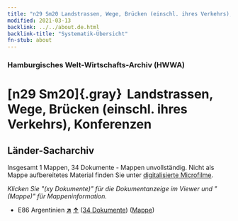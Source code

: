```yaml
---
title: "n29 Sm20 Landstrassen, Wege, Brücken (einschl. ihres Verkehrs), Konferenzen"
modified: 2021-03-13
backlink: ../../about.de.html
backlink-title: "Systematik-Übersicht"
fn-stub: about
---
```


### Hamburgisches Welt-Wirtschafts-Archiv (HWWA)

# [n29 Sm20]{.gray}&#8201; Landstrassen, Wege, Brücken (einschl. ihres Verkehrs), Konferenzen&#160; 







## Länder-Sacharchiv




Insgesamt 1 Mappen, 34 Dokumente - Mappen unvollständig.
Nicht als Mappe aufbereitetes Material finden Sie unter [digitalisierte Microfilme](/film/h1_sh.de.html).

_Klicken Sie "(xy Dokumente)" für die Dokumentanzeige im Viewer und "(Mappe)" für Mappeninformation._



- E86 Argentinien [**&nearr;**](../../../geo/i/141692/about.de.html "Argentinien (alle Mappen)") [**&uarr;**](../../../geo/about.de.html#E86 "Ländersystematik") (<a href="https://pm20.zbw.eu/iiifview/folder/sh/141692,215917" title="über: Argentinien : Landstrassen, Wege, Brücken (einschl. ihres Verkehrs), Konferenzen" target="_blank">34 Dokumente</a>) ([Mappe](../../../../folder/sh/1416xx/141692/2159xx/215917/about.de.html))








